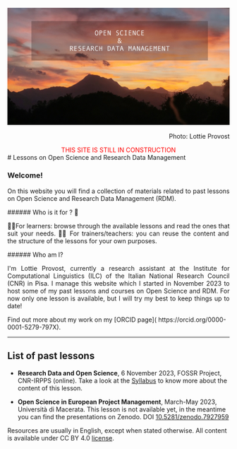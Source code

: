 ![](Research%20Data%20and%20Open%20Science/attachments/mountains-txt.jpg)
<sup><p align="right">Photo: Lottie Provost</p></sup>
<center><font color="#ff0000">THIS SITE IS STILL IN CONSTRUCTION</font> </center>
# Lessons on Open Science and Research Data Management

### Welcome! 
<p align="justify">On this website you will find a collection of materials related to past lessons on Open Science and Research Data Management (RDM). </p>
###### Who is it for ? 🧐
<p align="justify">🧑‍🎓For learners: browse through the available lessons and read the ones that suit your needs.
🧑‍🏫 For trainers/teachers: you can reuse the content and the structure of the lessons for your own purposes. </p>
###### Who am I? 
<p align="justify">I'm Lottie Provost, currently a research assistant at the Institute for Computational Linguistics (ILC) of the Italian National Research Council (CNR) in Pisa. I manage this website which I started in November 2023 to host some of my past lessons and courses on Open Science and RDM. For now only one lesson is available, but I will try my best to keep things up to date!</p>
Find out more about my work on my [ORCID page]( https://orcid.org/0000-0001-5279-797X).  

---
## List of past lessons

- **Research Data and Open Science**, 6 November 2023, FOSSR Project, CNR-IRPPS (online). Take a look at the [Syllabus](https://lessons-open-science.github.io/template-lottie/latest/Research%20Data%20and%20Open%20Science%20course/Syllabus/) to know more about the content of this lesson.

- **Open Science in European Project Management**, March-May 2023, Università di Macerata. This lesson is not available yet, in the meantime you can find the presentations on Zenodo. DOI [10.5281/zenodo.7927959](https://zenodo.org/badge/DOI/10.5281/zenodo.7927959.svg)


Resources are usually in English, except when stated otherwise. 
All content is available under CC BY 4.0 [license](./LICENSE).
